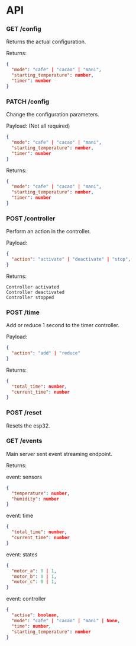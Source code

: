 # API

### GET /config

Returns the actual configuration.

Returns:

```json
{
  "mode": "cafe" | "cacao" | "mani",
  "starting_temperature": number,
  "timer": number
}
```

### PATCH /config

Change the configuration parameters.

Payload: (Not all required)

```json
{
  "mode": "cafe" | "cacao" | "mani",
  "starting_temperature": number,
  "timer": number
}
```

Returns:

```json
{
  "mode": "cafe" | "cacao" | "mani",
  "starting_temperature": number,
  "timer": number
}
```

### POST /controller

Perform an action in the controller.

Payload:

```json
{
  "action": "activate" | "deactivate" | "stop",
}
```

Returns:

```text
Controller activated
Controller deactivated
Controller stopped
```

### POST /time

Add or reduce 1 second to the timer controller.

Payload:

```json
{
  "action": "add" | "reduce"
}
```

Returns:

```json
{
  "total_time": number,
  "current_time": number
}
```

### POST /reset

Resets the esp32.

### GET /events

Main server sent event streaming endpoint.

Returns:

event: sensors

```json
{
  "temperature": number,
  "humidity": number
}
```

event: time

```json
{
  "total_time": number,
  "current_time": number
}
```

event: states

```json
{
  "motor_a": 0 | 1,
  "motor_b": 0 | 1,
  "motor_c": 0 | 1,
}
```

event: controller

```json
{
  "active": boolean,
  "mode": "cafe" | "cacao" | "mani" | None,
  "time": number,
  "starting_temperature": number
}
```
